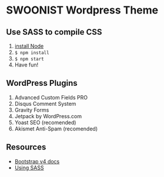 # SWOONIST Wordpress Theme

## Use SASS to compile CSS

1. [install Node](https://docs.npmjs.com/getting-started/installing-node)
1. `$ npm install`
1. `$ npm start`
1. Have fun!

## WordPress Plugins

1. Advanced Custom Fields PRO
1. Disqus Comment System
1. Gravity Forms
1. Jetpack by WordPress.com
1. Yoast SEO (recomended)
1. Akismet Anti-Spam (recomended)

## Resources

- [Bootstrap v4 docs](http://v4-alpha.getbootstrap.com/getting-started/introduction/)
- [Using SASS](http://sass-lang.com/guide)